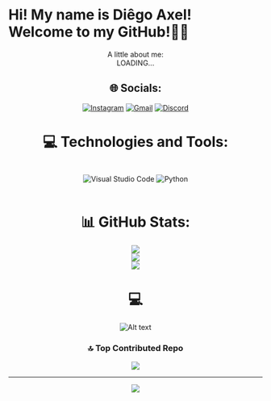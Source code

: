 # Hi! My name is Diêgo Axel!<br>Welcome to my GitHub!👋😄
<div align="center">
A little about me:<br>LOADING...

## 🌐 Socials:
[![Instagram](https://img.shields.io/badge/Instagram-E4405F?style=for-the-badge&logo=instagram&logoColor=white)](https://instagram.com/diegoaxelbsr)
[![Gmail](https://img.shields.io/badge/Gmail-D14836?style=for-the-badge&logo=gmail&logoColor=white)](https://www.bing.com/ck/a?!&&p=4740667362060c04JmltdHM9MTcwMTY0ODAwMCZpZ3VpZD0zM2Y4NTM4Ni0yMDEwLTZhOTEtMzQ3Yi00MDU0MjFjNjZiZTcmaW5zaWQ9NTE5Ng&ptn=3&ver=2&hsh=3&fclid=33f85386-2010-6a91-347b-405421c66be7&psq=gmail&u=a1aHR0cDovL21haWwuZ29vZ2xlLmNvbS9tYWlsP2hsPXB0LUJS&ntb=1)
[![Discord](https://img.shields.io/badge/Discord-7289DA?style=for-the-badge&logo=discord&logoColor=white)](https://discordapp.com/users/axxell_)

# 💻 Technologies and Tools:
<div style="display: inline_block"><br/>
    <img align="center" alt="Visual Studio Code" src="https://img.shields.io/badge/Visual_Studio_Code-0078D4?style=for-the-badge&logo=visual%20studio%20code&logoColor=white" />
    <img align="center" alt="Python" src="https://img.shields.io/badge/Python-3776AB?style=for-the-badge&logo=python&logoColor=white" />

</div><br>

# 📊 GitHub Stats:
![](https://github-readme-stats.vercel.app/api?username=Diego-Axel&theme=dark&hide_border=false&include_all_commits=true&count_private=false)<br/>
![](https://github-readme-streak-stats.herokuapp.com/?user=Diego-Axel&theme=dark&hide_border=false)<br/>
![](https://github-readme-stats.vercel.app/api/top-langs/?username=Diego-Axel&theme=dark&hide_border=false&include_all_commits=true&count_private=false&layout=compact)

# 💻 
![Alt text](_950effbd-75ef-4ac0-902f-1fcfd80e441f.jpg)

### 🔝 Top Contributed Repo
![](https://github-contributor-stats.vercel.app/api?username=Diego-Axel&limit=5&theme=tokyonight&combine_all_yearly_contributions=true)

---
[![](https://visitcount.itsvg.in/api?id=Kayqui-Ferreira&icon=0&color=0)](https://visitcount.itsvg.in)

